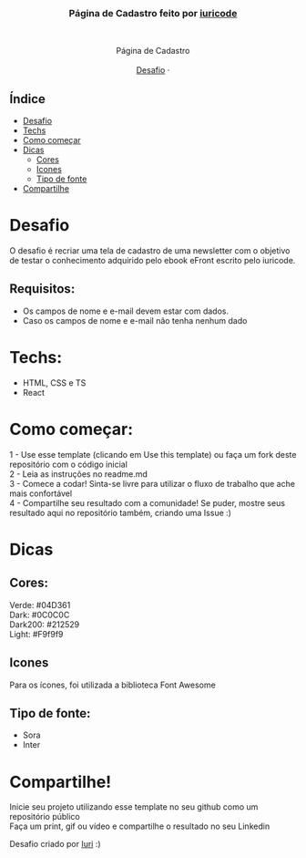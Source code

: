 <br />
<p align="center">

  <h3 align="center">Página de Cadastro feito por <a href="https://github.com/joao-zac">iuricode</a></h3>
 <br />
  <p align="center">
     Página de Cadastro
       <br />
    <br />
    <a href="#desafio">Desafio</a>
    ·
  </p>
</p>

## Índice

* [Desafio](#desafio)
* [Techs](#techs)
* [Como começar](#como-começar)
* [Dicas](#dicas)  
  * [Cores](#cores)
  * [Icones](#icones)
  * [Tipo de fonte](#tipo-de-fonte)
* [Compartilhe](#compartilhe)

# Desafio
O desafio é recriar uma tela de cadastro de uma newsletter com o objetivo de testar o conhecimento adquirido pelo ebook eFront escrito pelo iuricode.

## Requisitos:
- Os campos de nome e e-mail devem estar com dados.<br>
- Caso os campos de nome e e-mail não tenha nenhum dado<br>

# Techs: 
- HTML, CSS e TS
- React

# Como começar:
1 - Use esse template (clicando em Use this template) ou faça um fork deste repositório com o código inicial<br>
2 - Leia as instruções no readme.md<br>
3 - Comece a codar! Sinta-se livre para utilizar o fluxo de trabalho que ache mais confortável<br>
4 - Compartilhe seu resultado com a comunidade! Se puder, mostre seus resultado aqui no repositório também, criando uma Issue :)<br>

# Dicas

## Cores:
Verde: #04D361<br>
Dark: #0C0C0C<br>
Dark200: #212529<br>
Light: #F9f9f9

## Icones
Para os ícones, foi utilizada a biblioteca Font Awesome

## Tipo de fonte:
- Sora
- Inter

# Compartilhe!
Inicie seu projeto utilizando esse template no seu github como um repositório público<br>
Faça um print, gif ou vídeo e compartilhe o resultado no seu Linkedin<br>

Desafio criado por  <a href="https://github.com/iuricode">Iuri</a> :)
